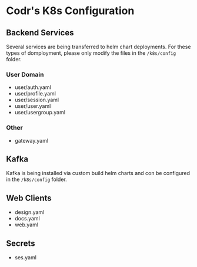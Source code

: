 # Codr's K8s Configuration

## Backend Services

Several services are being transferred to helm chart deployments. For these
types of domployment, please only modify the files in the `/k8s/config` folder.

### User Domain

- user/auth.yaml
- user/profile.yaml
- user/session.yaml
- user/user.yaml
- user/usergroup.yaml

### Other

- gateway.yaml

## Kafka

Kafka is being installed via custom build helm charts and con be configured in the `/k8s/config` folder.

## Web Clients

- design.yaml
- docs.yaml
- web.yaml

## Secrets

- ses.yaml
